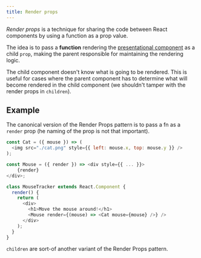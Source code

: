 ```yaml
---
title: Render props
---
```


_Render props_ is a technique for sharing the code between React components by using a function as a prop value. 

The idea is to pass a **function** rendering the [presentational component](/knowledge/react/containers-vs-presentation-components.md) as a child `prop`, making the parent responsible for maintaining the rendering logic.

The child component doesn't know what is going to be rendered. This is useful for cases where the parent component has to determine what will become rendered in the child component (we shouldn't tamper with the render props in `children`).

## Example

The canonical version of the Render Props pattern is to pass a fn as a `render` prop (he naming of the prop is not that important).

```js
const Cat = ({ mouse }) => (
  <img src="./cat.png" style={{ left: mouse.x, top: mouse.y }} />
);

const Mouse = ({ render }) => <div style={{ ... }}>
	{render}
</div>; 

class MouseTracker extends React.Component {
  render() {
    return (
      <div>
        <h1>Move the mouse around!</h1>
        <Mouse render={(mouse) => <Cat mouse={mouse} />} />
      </div>
    );
  }
}
```

`children` are sort-of another variant of the Render Props pattern.
